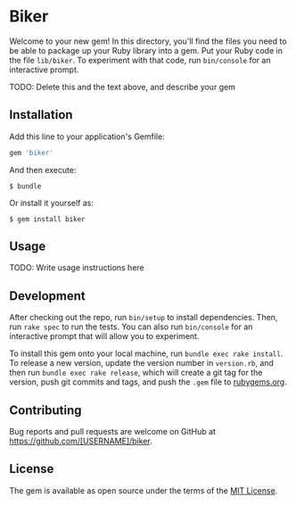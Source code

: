 # Biker

Welcome to your new gem! In this directory, you'll find the files you need to be able to package up your Ruby library into a gem. Put your Ruby code in the file `lib/biker`. To experiment with that code, run `bin/console` for an interactive prompt.

TODO: Delete this and the text above, and describe your gem

## Installation

Add this line to your application's Gemfile:

```ruby
gem 'biker'
```

And then execute:

    $ bundle

Or install it yourself as:

    $ gem install biker

## Usage

TODO: Write usage instructions here

## Development

After checking out the repo, run `bin/setup` to install dependencies. Then, run `rake spec` to run the tests. You can also run `bin/console` for an interactive prompt that will allow you to experiment.

To install this gem onto your local machine, run `bundle exec rake install`. To release a new version, update the version number in `version.rb`, and then run `bundle exec rake release`, which will create a git tag for the version, push git commits and tags, and push the `.gem` file to [rubygems.org](https://rubygems.org).

## Contributing

Bug reports and pull requests are welcome on GitHub at https://github.com/[USERNAME]/biker.


## License

The gem is available as open source under the terms of the [MIT License](http://opensource.org/licenses/MIT).

